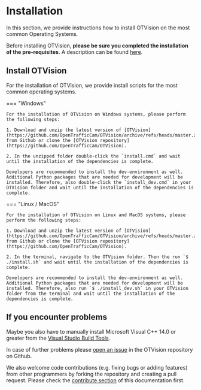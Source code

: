 # Installation

In this section, we provide instructions how to install OTVision on the most common Operating Systems.

Before installing OTVision, **please be sure you completed the installation of the pre-requisites**. A description can be found [here](OTVision/gettingstarted/requirements/).

## Install OTVision

For the installation of OTVision, we provide install scripts for the most common operating systems.

=== "Windows"

    For the installation of OTVision on Windows systems, please perform the following steps:

    1. Download and unzip the latest version of [OTVision](https://github.com/OpenTrafficCam/OTVision/archive/refs/heads/master.zip) from Github or clone the [OTVision repository](https://github.com/OpenTrafficCam/OTVision).

    2. In the unzipped folder double-click the `install.cmd` and wait until the installation of the dependencies is complete.

    Developers are recommended to install the dev-environment as well. Additional Python packages that are needed for development will be installed. Therefore, also double-click the `install_dev.cmd` in your OTVision folder and wait until the installation of the dependencies is complete.

=== "Linux / MacOS"

    For the installation of OTVision on Linux and MacOS systems, please perform the following steps:

    1. Download and unzip the latest version of [OTVision](https://github.com/OpenTrafficCam/OTVision/archive/refs/heads/master.zip) from Github or clone the [OTVision repository](https://github.com/OpenTrafficCam/OTVision).

    2. In the terminal, navigate to the OTVision folder. Then the run `$ ./install.sh` and wait until the installation of the dependencies is complete.

    Developers are recommended to install the dev-environment as well. Additional Python packages that are needed for development will be installed. Therefore, also run `$ ./install_dev.sh` in your OTVision folder from the terminal and wait until the installation of the dependencies is complete.

## If you encounter problems

Maybe you also have to manually install Microsoft Visual C++ 14.0 or greater from the [Visual Studio Build Tools](https://visualstudio.microsoft.com/visual-cpp-build-tools/).

In case of further problems please [open an issue](https://github.com/OpenTrafficCam/OTVision/issues/new) in the OTVision repository on Github.

We also welcome code contributions (e.g. fixing bugs or adding features) from other programmers by forking the repository and creating a pull request.
Please check the [contribute section](https://opentrafficcam.org/contribute/) of this documentation first.
